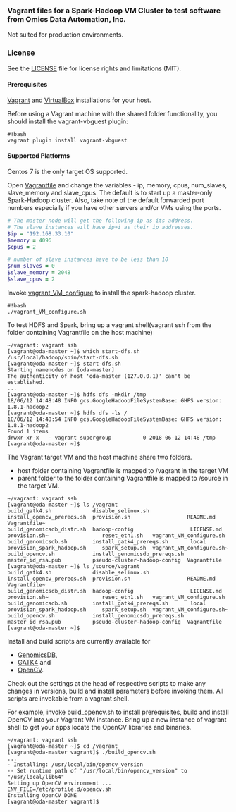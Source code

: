 ### Vagrant files for a Spark-Hadoop VM Cluster to test software from Omics Data Automation, Inc.
Not suited for production environments.

### License
See the [LICENSE](LICENSE.md) file for license rights and limitations (MIT).

#### Prerequisites
[Vagrant](https://www.vagrantup.com/downloads.html) and [VirtualBox](https://www.virtualbox.org/wiki/Downloads) installations for your host.

Before using a Vagrant machine with the shared folder functionality, you should install the 
vagrant-vbguest plugin:
```
#!bash
vagrant plugin install vagrant-vbguest
```

#### Supported Platforms
Centos 7 is the only target OS supported.

Open [Vagrantfile](Vagrantfile) and change the variables - ip, memory, cpus, num_slaves, slave_memory and slave_cpus. The default is to start up a master-only Spark-Hadoop cluster. Also, take note of the default forwarded port numbers especially if you have other servers and/or VMs using the ports.
```ruby
# The master node will get the following ip as its address.
# The slave instances will have ip+i as their ip addresses.
$ip = "192.168.33.10"
$memory = 4096
$cpus = 2

# number of slave instances have to be less than 10
$num_slaves = 0
$slave_memory = 2048
$slave_cpus = 2
```

Invoke [vagrant_VM_configure](vagrant_VM_configure.sh) to install the spark-hadoop cluster. 
```shell
#!bash
./vagrant_VM_configure.sh
```

To test HDFS and Spark, bring up a vagrant shell(vagrant ssh from the folder containing Vagrantfile on the host machine)
```shell
~/vagrant: vagrant ssh
[vagrant@oda-master ~]$ which start-dfs.sh
/usr/local/hadoop/sbin/start-dfs.sh
[vagrant@oda-master ~]$ start-dfs.sh
Starting namenodes on [oda-master]
The authenticity of host 'oda-master (127.0.0.1)' can't be established.
...
[vagrant@oda-master ~]$ hdfs dfs -mkdir /tmp
18/06/12 14:48:48 INFO gcs.GoogleHadoopFileSystemBase: GHFS version: 1.8.1-hadoop2
[vagrant@oda-master ~]$ hdfs dfs -ls /
18/06/12 14:48:54 INFO gcs.GoogleHadoopFileSystemBase: GHFS version: 1.8.1-hadoop2
Found 1 items
drwxr-xr-x   - vagrant supergroup          0 2018-06-12 14:48 /tmp
[vagrant@oda-master ~]$ 

```

The Vagrant target VM and the host machine share two folders.
* host folder containing Vagrantfile is mapped to /vagrant in the target VM
* parent folder to the folder containing Vagrantfile is mapped to /source in the target VM.
```shell
~/vagrant: vagrant ssh
[vagrant@oda-master ~]$ ls /vagrant
build_gatk4.sh             disable_selinux.sh             install_opencv_prereqs.sh  provision.sh                  README.md       Vagrantfile~
build_genomicsdb_distr.sh  hadoop-config                  LICENSE.md                 provision.sh~                 reset_eth1.sh   vagrant_VM_configure.sh
build_genomicsdb.sh        install_gatk4_prereqs.sh       local                      provision_spark_hadoop.sh     spark_setup.sh  vagrant_VM_configure.sh~
build_opencv.sh            install_genomicsdb_prereqs.sh  master_id_rsa.pub          pseudo-cluster-hadoop-config  Vagrantfile
[vagrant@oda-master ~]$ ls /source/vagrant
build_gatk4.sh             disable_selinux.sh             install_opencv_prereqs.sh  provision.sh                  README.md       Vagrantfile~
build_genomicsdb_distr.sh  hadoop-config                  LICENSE.md                 provision.sh~                 reset_eth1.sh   vagrant_VM_configure.sh
build_genomicsdb.sh        install_gatk4_prereqs.sh       local                      provision_spark_hadoop.sh     spark_setup.sh  vagrant_VM_configure.sh~
build_opencv.sh            install_genomicsdb_prereqs.sh  master_id_rsa.pub          pseudo-cluster-hadoop-config  Vagrantfile
[vagrant@oda-master ~]$ 
```

Install and build scripts are currently available for 
* [GenomicsDB](https://github.com/nalinigans/GenomicsDB), 
* [GATK4](https://github.com/broadinstitute/gatk) and 
* [OpenCV](https://opencv.org).

Check out the settings at the head of respective scripts to make any changes in versions, build and install parameters before invoking them. All scripts are invokable from a vagrant shell. 

For example, invoke build_opencv.sh to install prerequisites, build and install OpenCV into your Vagrant VM instance. Bring up a new instance of vagrant shell to get your apps locate the OpenCV libraries and binaries.
```shell
~/vagrant: vagrant ssh
[vagrant@oda-master ~]$ cd /vagrant
[vagrant@oda-master vagrant]$ ./build_opencv.sh
...
- Installing: /usr/local/bin/opencv_version
-- Set runtime path of "/usr/local/bin/opencv_version" to "/usr/local/lib64"
Setting up OpenCV environment ...
ENV_FILE=/etc/profile.d/opencv.sh
Installing OpenCV DONE
[vagrant@oda-master vagrant]$
```


  
